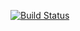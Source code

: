 [![Build Status](https://api.shippable.com/projects/5522a93a5ab6cc1352b94c38/badge?branchName=master)](https://app.shippable.com/projects/5522a93a5ab6cc1352b94c38/builds/latest)
